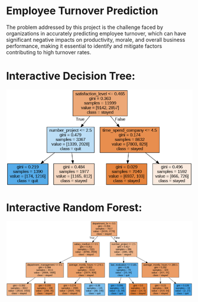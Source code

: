 # Employee Turnover Prediction
The problem addressed by this project is the challenge faced by organizations in accurately predicting employee turnover, which can have significant negative impacts on productivity, morale, and overall business performance, making it essential to identify and mitigate factors contributing to high turnover rates.
# Interactive Decision Tree:
![](https://github.com/HashemRawashdeh/Employee-Turnover-Prediction/blob/main/DecisionTree.png)
# Interactive Random Forest:
![](https://github.com/HashemRawashdeh/Employee-Turnover-Prediction/blob/main/RandomForest.png)
